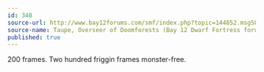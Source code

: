 ```yaml
---
id: 348
source-url: http://www.bay12forums.com/smf/index.php?topic=144852.msg5899043#msg5899043
source-name: Taupe, Overseer of Doomforests (Bay 12 Dwarf Fortress forum)
published: true
---
```

200 frames. Two hundred friggin frames monster-free.
